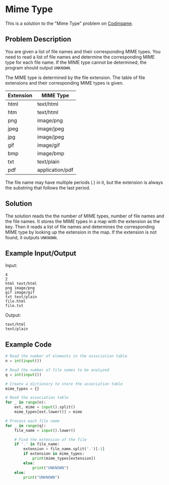 # Mime Type

This is a solution to the "Mime Type" problem on [Codingame](https://www.codingame.com/training/easy/mime-type).

## Problem Description

You are given a list of file names and their corresponding MIME types. You need to read a list of file names and determine the corresponding MIME type for each file name. If the MIME type cannot be determined, the program should output `UNKNOWN`.

The MIME type is determined by the file extension. The table of file extensions and their corresponding MIME types is given.

| Extension | MIME Type |
|-----------|-----------|
|html       |text/html  |
|htm        |text/html  |
|png        |image/png  |
|jpeg       |image/jpeg |
|jpg        |image/jpeg |
|gif        |image/gif  |
|bmp        |image/bmp  |
|txt        |text/plain|
|pdf        |application/pdf|

The file name may have multiple periods (.) in it, but the extension is always the substring that follows the last period.

## Solution

The solution reads the the number of MIME types, number of file names and the file names. It stores the MIME types in a map with the extension as the key. Then it reads a list of file names and determines the corresponding MIME type by looking up the extension in the map. If the extension is not found, it outputs `UNKNOWN`.

## Example Input/Output

Input:

```
4
2
html text/html
png image/png
gif image/gif
txt text/plain
file.html
file.txt
```

Output:

```
text/html
text/plain
```

## Example Code

```python
# Read the number of elements in the association table
n = int(input())

# Read the number of file names to be analyzed
q = int(input())

# Create a dictionary to store the association table
mime_types = {}

# Read the association table
for _ in range(n):
    ext, mime = input().split()
    mime_types[ext.lower()] = mime

# Process each file name
for _ in range(q):
    file_name = input().lower()

    # Find the extension of the file
    if '.' in file_name:
        extension = file_name.split('.')[-1]
        if extension in mime_types:
            print(mime_types[extension])
        else:
            print("UNKNOWN")
    else:
        print("UNKNOWN")

```
